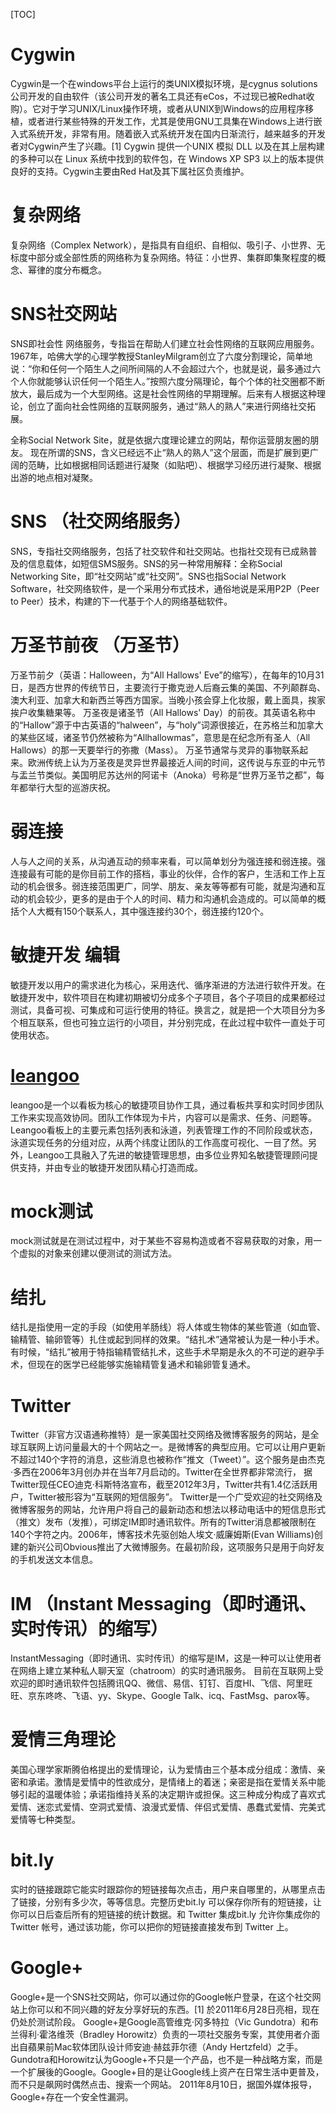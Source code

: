 [TOC]

# Cygwin
Cygwin是一个在windows平台上运行的类UNIX模拟环境，是cygnus solutions公司开发的自由软件（该公司开发的著名工具还有eCos，不过现已被Redhat收购）。它对于学习UNIX/Linux操作环境，或者从UNIX到Windows的应用程序移植，或者进行某些特殊的开发工作，尤其是使用GNU工具集在Windows上进行嵌入式系统开发，非常有用。随着嵌入式系统开发在国内日渐流行，越来越多的开发者对Cygwin产生了兴趣。[1] 
Cygwin 提供一个UNIX 模拟 DLL 以及在其上层构建的多种可以在 Linux 系统中找到的软件包，在 Windows XP SP3 以上的版本提供良好的支持。Cygwin主要由Red Hat及其下属社区负责维护。

# 复杂网络
复杂网络（Complex Network），是指具有自组织、自相似、吸引子、小世界、无标度中部分或全部性质的网络称为复杂网络。特征：小世界、集群即集聚程度的概念、幂律的度分布概念。

# SNS社交网站
SNS即社会性 网络服务，专指旨在帮助人们建立社会性网络的互联网应用服务。 1967年，哈佛大学的心理学教授StanleyMilgram创立了六度分割理论，简单地说：“你和任何一个陌生人之间所间隔的人不会超过六个，也就是说，最多通过六个人你就能够认识任何一个陌生人。”按照六度分隔理论，每个个体的社交圈都不断放大，最后成为一个大型网络。这是社会性网络的早期理解。后来有人根据这种理论，创立了面向社会性网络的互联网服务，通过“熟人的熟人”来进行网络社交拓展。

全称Social Network Site，就是依据六度理论建立的网站，帮你运营朋友圈的朋友。
现在所谓的SNS，含义已经远不止“熟人的熟人”这个层面，而是扩展到更广阔的范畴，比如根据相同话题进行凝聚（如贴吧）、根据学习经历进行凝聚、根据出游的地点相对凝聚。

# SNS （社交网络服务）
SNS，专指社交网络服务，包括了社交软件和社交网站。也指社交现有已成熟普及的信息载体，如短信SMS服务。SNS的另一种常用解释：全称Social Networking Site，即“社交网站”或“社交网”。SNS也指Social Network Software，社交网络软件，是一个采用分布式技术，通俗地说是采用P2P（Peer to Peer）技术，构建的下一代基于个人的网络基础软件。

# 万圣节前夜 （万圣节）
万圣节前夕（英语：Halloween，为“All Hallows' Eve”的缩写），在每年的10月31日，是西方世界的传统节日，主要流行于撒克逊人后裔云集的美国、不列颠群岛、澳大利亚、加拿大和新西兰等西方国家。当晚小孩会穿上化妆服，戴上面具，挨家挨户收集糖果等。
万圣夜是诸圣节（All Hallows' Day）的前夜。其英语名称中的“Hallow”源于中古英语的“halween”，与“holy”词源很接近，在苏格兰和加拿大的某些区域，诸圣节仍然被称为“Allhallowmas”，意思是在纪念所有圣人（All Hallows）的那一天要举行的弥撒（Mass）。
万圣节通常与灵异的事物联系起来。欧洲传统上认为万圣夜是灵异世界最接近人间的时间，这传说与东亚的中元节与盂兰节类似。美国明尼苏达州的阿诺卡（Anoka）号称是“世界万圣节之都”，每年都举行大型的巡游庆祝。

# 弱连接
人与人之间的关系，从沟通互动的频率来看，可以简单划分为强连接和弱连接。强连接最有可能的是你目前工作的搭档，事业的伙伴，合作的客户，生活和工作上互动的机会很多。弱连接范围更广，同学、朋友、亲友等等都有可能，就是沟通和互动的机会较少，更多的是由于个人的时间、精力和沟通机会造成的。可以简单的概括个人大概有150个联系人，其中强连接约30个，弱连接约120个。

# 敏捷开发 编辑
敏捷开发以用户的需求进化为核心，采用迭代、循序渐进的方法进行软件开发。在敏捷开发中，软件项目在构建初期被切分成多个子项目，各个子项目的成果都经过测试，具备可视、可集成和可运行使用的特征。换言之，就是把一个大项目分为多个相互联系，但也可独立运行的小项目，并分别完成，在此过程中软件一直处于可使用状态。

# [leangoo](http://www.jianshu.com/p/4fe7d0bd425f)
leangoo是一个以看板为核心的敏捷项目协作工具，通过看板共享和实时同步团队工作来实现高效协同。团队工作体现为卡片，内容可以是需求、任务、问题等。Leangoo看板上的主要元素包括列表和泳道，列表管理工作的不同阶段或状态，泳道实现任务的分组对应，从两个纬度让团队的工作高度可视化、一目了然。另外，Leangoo工具融入了先进的敏捷管理思想，由多位业界知名敏捷管理顾问提供支持，并由专业的敏捷开发团队精心打造而成。

# mock测试 
mock测试就是在测试过程中，对于某些不容易构造或者不容易获取的对象，用一个虚拟的对象来创建以便测试的测试方法。

# 结扎 
结扎是指使用一定的手段（如使用羊肠线）将人体或生物体的某些管道（如血管、输精管、输卵管等）扎住或起到同样的效果。“结扎术”通常被认为是一种小手术。
有时候，“结扎”被用于特指输精管结扎术，这些手术早期是永久的不可逆的避孕手术，但现在的医学已经能够实施输精管复通术和输卵管复通术。

# Twitter 
Twitter（非官方汉语通称推特）是一家美国社交网络及微博客服务的网站，是全球互联网上访问量最大的十个网站之一。是微博客的典型应用。它可以让用户更新不超过140个字符的消息，这些消息也被称作“推文（Tweet）”。这个服务是由杰克·多西在2006年3月创办并在当年7月启动的。Twitter在全世界都非常流行， 据Twitter现任CEO迪克·科斯特洛宣布，截至2012年3月，Twitter共有1.4亿活跃用户，Twitter被形容为“互联网的短信服务”。
Twitter是一个广受欢迎的社交网络及微博客服务的网站，允许用户将自己的最新动态和想法以移动电话中的短信息形式（推文）发布（发推），可绑定IM即时通讯软件。所有的Twitter消息都被限制在140个字符之内。2006年，博客技术先驱创始人埃文·威廉姆斯(Evan Williams)创建的新兴公司Obvious推出了大微博服务。在最初阶段，这项服务只是用于向好友的手机发送文本信息。

# IM （Instant Messaging（即时通讯、实时传讯）的缩写） 
InstantMessaging（即时通讯、实时传讯）的缩写是IM，这是一种可以让使用者在网络上建立某种私人聊天室（chatroom）的实时通讯服务。
目前在互联网上受欢迎的即时通讯软件包括腾讯QQ、微信、易信、钉钉、百度HI、飞信、阿里旺旺、京东咚咚、飞语、yy、Skype、Google Talk、icq、FastMsg、parox等。

# 爱情三角理论 
美国心理学家斯腾伯格提出的爱情理论，认为爱情由三个基本成分组成：激情、亲密和承诺。激情是爱情中的性欲成分，是情绪上的着迷；亲密是指在爱情关系中能够引起的温暖体验；承诺指维持关系的决定期许或担保。这三种成分构成了喜欢式爱情、迷恋式爱情、空洞式爱情、浪漫式爱情、伴侣式爱情、愚蠢式爱情、完美式爱情等七种类型。

# bit.ly 
实时的链接跟踪它能实时跟踪你的短链接每次点击，用户来自哪里的，从哪里点击了链接，分别有多少次，等等信息。完整历史bit.ly 可以保存你所有的短链接，让你可以日后查后所有的短链接的统计数据。和 Twitter 集成bit.ly 允许你集成你的 Twitter 帐号，通过该功能，你可以把你的短链接直接发布到 Twitter 上。

# Google+ 
Google+是一个SNS社交网站，你可以通过你的Google帐户登录，在这个社交网站上你可以和不同兴趣的好友分享好玩的东西。[1]  於2011年6月28日亮相，现在仍处於测试阶段。
Google+是Google高管维克·冈多特拉（Vic Gundotra）和布兰得利·霍洛维茨（Bradley Horowitz）负责的一项社交服务专案，其使用者介面出自蘋果前Mac软体团队设计师安迪·赫兹菲尔德（Andy Hertzfeld）之手。
Gundotra和Horowitz认为Google+不只是一个产品，也不是一种战略方案，而是一个扩展後的Google。Google+目的是让Google线上资产在日常生活中更普及，而不只是飙网时偶然点击、搜索一个网站。
2011年8月10日，据国外媒体报导，Google+存在一个安全性漏洞。












